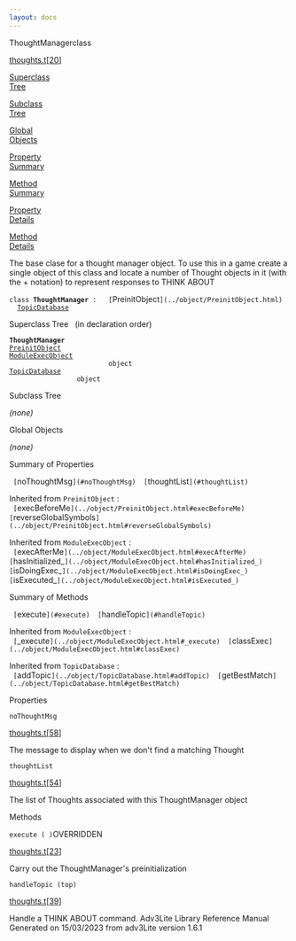 ```yaml
---
layout: docs
---
```

<span class="title">ThoughtManager</span><span class="type">class</span>

[thoughts.t](../file/thoughts.t.html)\[[20](../source/thoughts.t.html#20)\]

[Superclass  
Tree](#_SuperClassTree_)

[Subclass  
Tree](#_SubClassTree_)

[Global  
Objects](#_ObjectSummary_)

[Property  
Summary](#_PropSummary_)

[Method  
Summary](#_MethodSummary_)

[Property  
Details](#_Properties_)

[Method  
Details](#_Methods_)



The base clase for a thought manager object. To use this in a game
create a single object of this class and locate a number of Thought
objects in it (with the + notation) to represent responses to THINK
ABOUT

`class `**`ThoughtManager`**` :   [`PreinitObject`](../object/PreinitObject.html)   `[`TopicDatabase`](../object/TopicDatabase.html)



<span id="_SuperClassTree_"></span>



<span class="hdln">Superclass Tree</span>   (in declaration order)



**`ThoughtManager`**  
[`PreinitObject`](../object/PreinitObject.html)  
[`ModuleExecObject`](../object/ModuleExecObject.html)  
`                         object`  
[`TopicDatabase`](../object/TopicDatabase.html)  
`                 object`  
<span id="_SubClassTree_"></span>



<span class="hdln">Subclass Tree</span>  



*(none)* <span id="_ObjectSummary_"></span>



<span class="hdln">Global Objects</span>  



*(none)* <span id="_PropSummary_"></span>



<span class="hdln">Summary of Properties</span>  



` [`noThoughtMsg`](#noThoughtMsg)  [`thoughtList`](#thoughtList)  `

Inherited from `PreinitObject` :  
` [`execBeforeMe`](../object/PreinitObject.html#execBeforeMe)  [`reverseGlobalSymbols`](../object/PreinitObject.html#reverseGlobalSymbols)  `

Inherited from `ModuleExecObject` :  
` [`execAfterMe`](../object/ModuleExecObject.html#execAfterMe)  [`hasInitialized_`](../object/ModuleExecObject.html#hasInitialized_)  [`isDoingExec_`](../object/ModuleExecObject.html#isDoingExec_)  [`isExecuted_`](../object/ModuleExecObject.html#isExecuted_)  `



<span id="_MethodSummary_"></span>



<span class="hdln">Summary of Methods</span>  



` [`execute`](#execute)  [`handleTopic`](#handleTopic)  `



Inherited from `ModuleExecObject` :  
` [`_execute`](../object/ModuleExecObject.html#_execute)  [`classExec`](../object/ModuleExecObject.html#classExec)  `

Inherited from `TopicDatabase` :  
` [`addTopic`](../object/TopicDatabase.html#addTopic)  [`getBestMatch`](../object/TopicDatabase.html#getBestMatch)  `

<span id="_Properties_"></span>



<span class="hdln">Properties</span>  



<span id="noThoughtMsg"></span>

`noThoughtMsg`

[thoughts.t](../file/thoughts.t.html)\[[58](../source/thoughts.t.html#58)\]



The message to display when we don't find a matching Thought



<span id="thoughtList"></span>

`thoughtList`

[thoughts.t](../file/thoughts.t.html)\[[54](../source/thoughts.t.html#54)\]



The list of Thoughts associated with this ThoughtManager object



<span id="_Methods_"></span>



<span class="hdln">Methods</span>  



<span id="execute"></span>

`execute ( )`<span class="rem">OVERRIDDEN</span>

[thoughts.t](../file/thoughts.t.html)\[[23](../source/thoughts.t.html#23)\]



Carry out the ThoughtManager's preinitialization



<span id="handleTopic"></span>

`handleTopic (top)`

[thoughts.t](../file/thoughts.t.html)\[[39](../source/thoughts.t.html#39)\]



Handle a THINK ABOUT command.
Adv3Lite Library Reference Manual  
Generated on 15/03/2023 from adv3Lite version 1.6.1


